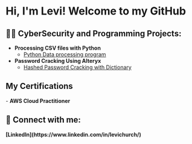 <h1>Hi, I'm Levi! Welcome to my GitHub<br/>

<h2>👨‍💻 CyberSecurity and Programming Projects:</h2>

- <b>Processing CSV files with Python</b>
  - [Python Data processing program](https://github.com/Levichurch/Levichurch/blob/main/Teamproject.py)
- <b>Password Cracking Using Alteryx</b>
  - [Hashed Password Cracking with Dictionary](https://github.com/Levichurch/Levichurch/blob/main/Levi%20Church%20Hashed%20Password%20cracking%20Project)


<h2> My Certifications</h2>
  - <b> AWS Cloud Practitioner</b>


<h2> 🤳 Connect with me:</h2>
<b>[LinkedIn](https://www.linkedin.com/in/levichurch/)</b>







<!--

